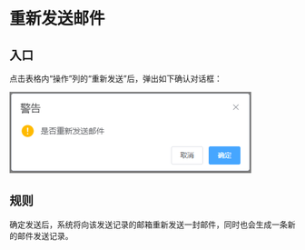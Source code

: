 # 重新发送邮件

## 入口

点击表格内“操作”列的“重新发送”后，弹出如下确认对话框：

![重发邮件确认对话框](<../../../.gitbook/assets/image (48).png>)

## 规则

确定发送后，系统将向该发送记录的邮箱重新发送一封邮件，同时也会生成一条新的邮件发送记录。
